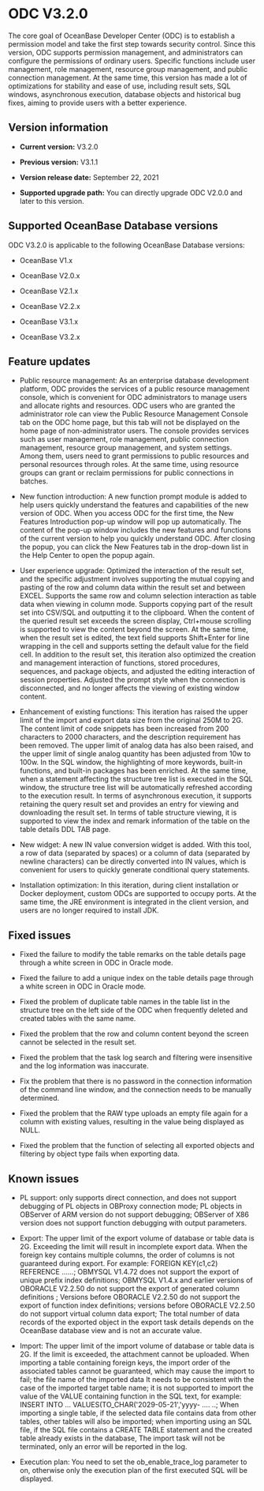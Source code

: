 ODC V3.2.0 
===============================

The core goal of OceanBase Developer Center (ODC) is to establish a permission model and take the first step towards security control. Since this version, ODC supports permission management, and administrators can configure the permissions of ordinary users. Specific functions include user management, role management, resource group management, and public connection management. At the same time, this version has made a lot of optimizations for stability and ease of use, including result sets, SQL windows, asynchronous execution, database objects and historical bug fixes, aiming to provide users with a better experience.

Version information 
----------------------------------------

* **Current version:** V3.2.0

  

* **Previous version:** V3.1.1

  

* **Version release date:** September 22, 2021

  

* **Supported upgrade path:** You can directly upgrade ODC V2.0.0 and later to this version.

  




Supported OceanBase Database versions 
----------------------------------------------------------

ODC V3.2.0 is applicable to the following OceanBase Database versions: 

* OceanBase V1.x

  

* OceanBase V2.0.x

  

* OceanBase V2.1.x

  

* OceanBase V2.2.x

  

* OceanBase V3.1.x

  

* OceanBase V3.2.x

  




Feature updates 
------------------------------------

* Public resource management: As an enterprise database development platform, ODC provides the services of a public resource management console, which is convenient for ODC administrators to manage users and allocate rights and resources. ODC users who are granted the administrator role can view the Public Resource Management Console tab on the ODC home page, but this tab will not be displayed on the home page of non-administrator users. The console provides services such as user management, role management, public connection management, resource group management, and system settings. Among them, users need to grant permissions to public resources and personal resources through roles. At the same time, using resource groups can grant or reclaim permissions for public connections in batches.

  

* New function introduction: A new function prompt module is added to help users quickly understand the features and capabilities of the new version of ODC. When you access ODC for the first time, the New Features Introduction pop-up window will pop up automatically. The content of the pop-up window includes the new features and functions of the current version to help you quickly understand ODC. After closing the popup, you can click the New Features tab in the drop-down list in the Help Center to open the popup again.

  

* User experience upgrade: Optimized the interaction of the result set, and the specific adjustment involves supporting the mutual copying and pasting of the row and column data within the result set and between EXCEL. Supports the same row and column selection interaction as table data when viewing in column mode. Supports copying part of the result set into CSV/SQL and outputting it to the clipboard. When the content of the queried result set exceeds the screen display, Ctrl+mouse scrolling is supported to view the content beyond the screen. At the same time, when the result set is edited, the text field supports Shift+Enter for line wrapping in the cell and supports setting the default value for the field cell. In addition to the result set, this iteration also optimized the creation and management interaction of functions, stored procedures, sequences, and package objects, and adjusted the editing interaction of session properties. Adjusted the prompt style when the connection is disconnected, and no longer affects the viewing of existing window content.

  

* Enhancement of existing functions: This iteration has raised the upper limit of the import and export data size from the original 250M to 2G. The content limit of code snippets has been increased from 200 characters to 2000 characters, and the description requirement has been removed. The upper limit of analog data has also been raised, and the upper limit of single analog quantity has been adjusted from 10w to 100w. In the SQL window, the highlighting of more keywords, built-in functions, and built-in packages has been enriched. At the same time, when a statement affecting the structure tree list is executed in the SQL window, the structure tree list will be automatically refreshed according to the execution result. In terms of asynchronous execution, it supports retaining the query result set and provides an entry for viewing and downloading the result set. In terms of table structure viewing, it is supported to view the index and remark information of the table on the table details DDL TAB page.

  

* New widget: A new IN value conversion widget is added. With this tool, a row of data (separated by spaces) or a column of data (separated by newline characters) can be directly converted into IN values, which is convenient for users to quickly generate conditional query statements.

  

* Installation optimization: In this iteration, during client installation or Docker deployment, custom ODCs are supported to occupy ports. At the same time, the JRE environment is integrated in the client version, and users are no longer required to install JDK.

  




Fixed issues 
---------------------------------

* Fixed the failure to modify the table remarks on the table details page through a white screen in ODC in Oracle mode.

  

* Fixed the failure to add a unique index on the table details page through a white screen in ODC in Oracle mode.

  

* Fixed the problem of duplicate table names in the table list in the structure tree on the left side of the ODC when frequently deleted and created tables with the same name.

  

* Fixed the problem that the row and column content beyond the screen cannot be selected in the result set.

  

* Fixed the problem that the task log search and filtering were insensitive and the log information was inaccurate.

  

* Fix the problem that there is no password in the connection information of the command line window, and the connection needs to be manually determined.

  

* Fixed the problem that the RAW type uploads an empty file again for a column with existing values, resulting in the value being displayed as NULL.

  

* Fixed the problem that the function of selecting all exported objects and filtering by object type fails when exporting data.

  




Known issues 
---------------------------------

* PL support: only supports direct connection, and does not support debugging of PL objects in OBProxy connection mode; PL objects in OBServer of ARM version do not support debugging; OBServer of X86 version does not support function debugging with output parameters.

  

* Export: The upper limit of the export volume of database or table data is 2G. Exceeding the limit will result in incomplete export data. When the foreign key contains multiple columns, the order of columns is not guaranteed during export. For example: FOREIGN KEY(c1,c2) REFERENCE ......; OBMYSQL V1.4.72 does not support the export of unique prefix index definitions; OBMYSQL V1.4.x and earlier versions of OBORACLE V2.2.50 do not support the export of generated column definitions ; Versions before OBORACLE V2.2.50 do not support the export of function index definitions; versions before OBORACLE V2.2.50 do not support virtual column data export; The total number of data records of the exported object in the export task details depends on the OceanBase database view and is not an accurate value.

  

* Import: The upper limit of the import volume of database or table data is 2G. If the limit is exceeded, the attachment cannot be uploaded. When importing a table containing foreign keys, the import order of the associated tables cannot be guaranteed, which may cause the import to fail; the file name of the imported data It needs to be consistent with the case of the imported target table name; it is not supported to import the value of the VALUE containing function in the SQL text, for example: INSERT INTO ... VALUES(TO_CHAR('2029-05-21','yyyy- .... ..; When importing a single table, if the selected data file contains data from other tables, other tables will also be imported; when importing using an SQL file, if the SQL file contains a CREATE TABLE statement and the created table already exists in the database, The import task will not be terminated, only an error will be reported in the log.

  

* Execution plan: You need to set the ob_enable_trace_log parameter to on, otherwise only the execution plan of the first executed SQL will be displayed.

  



